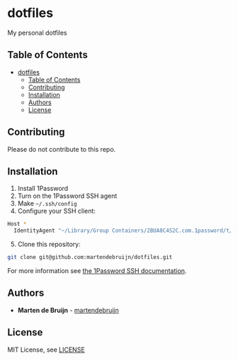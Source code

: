 # dotfiles

My personal dotfiles

## Table of Contents

- [dotfiles](#dotfiles)
  - [Table of Contents](#table-of-contents)
  - [Contributing](#contributing)
  - [Installation](#installation)
  - [Authors](#authors)
  - [License](#license)

## Contributing

Please do not contribute to this repo.

## Installation

1. Install 1Password
2. Turn on the 1Password SSH agent
3. Make `~/.ssh/config`
4. Configure your SSH client:

```sh
Host *
  IdentityAgent "~/Library/Group Containers/2BUA8C4S2C.com.1password/t/agent.sock"
```

5. Clone this repository:

```sh
git clone git@github.com:martendebruijn/dotfiles.git
```

For more information see [the 1Password SSH documentation](https://developer.1password.com/docs/ssh).

## Authors

- **Marten de Bruijn** - [martendebruijn](https://github.com/martendebruijn)

## License

MIT License, see [LICENSE](/LICENSE)
